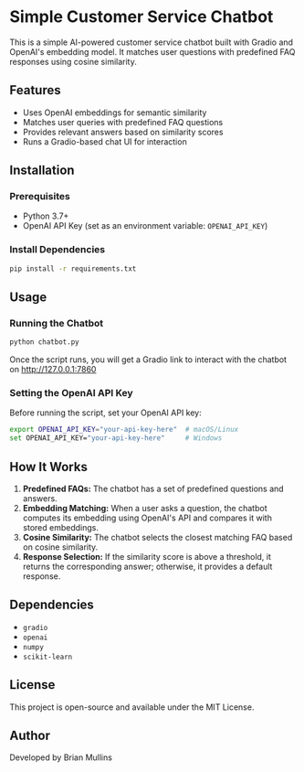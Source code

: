 # Simple Customer Service Chatbot

This is a simple AI-powered customer service chatbot built with Gradio and OpenAI's embedding model. It matches user questions with predefined FAQ responses using cosine similarity.

## Features
- Uses OpenAI embeddings for semantic similarity
- Matches user queries with predefined FAQ questions
- Provides relevant answers based on similarity scores
- Runs a Gradio-based chat UI for interaction

## Installation

### Prerequisites
- Python 3.7+
- OpenAI API Key (set as an environment variable: `OPENAI_API_KEY`)

### Install Dependencies
```sh
pip install -r requirements.txt
```

## Usage

### Running the Chatbot
```sh
python chatbot.py
```
Once the script runs, you will get a Gradio link to interact with the chatbot on http://127.0.0.1:7860

### Setting the OpenAI API Key
Before running the script, set your OpenAI API key:
```sh
export OPENAI_API_KEY="your-api-key-here"  # macOS/Linux
set OPENAI_API_KEY="your-api-key-here"     # Windows
```

## How It Works
1. **Predefined FAQs:** The chatbot has a set of predefined questions and answers.
2. **Embedding Matching:** When a user asks a question, the chatbot computes its embedding using OpenAI's API and compares it with stored embeddings.
3. **Cosine Similarity:** The chatbot selects the closest matching FAQ based on cosine similarity.
4. **Response Selection:** If the similarity score is above a threshold, it returns the corresponding answer; otherwise, it provides a default response.

## Dependencies
- `gradio`
- `openai`
- `numpy`
- `scikit-learn`

## License
This project is open-source and available under the MIT License.

## Author
Developed by Brian Mullins